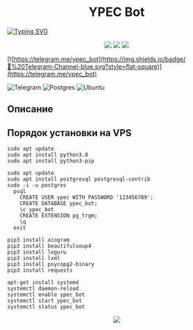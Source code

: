 
<h1 align="center">YPEC Bot</h1>

<a href="https://git.io/typing-svg"><img src="https://readme-typing-svg.herokuapp.com?font=Fira+Code&pause=1000&width=435&lines=Telegram+bot+%D0%BA%D0%BE%D0%BB%D0%BB%D0%B5%D0%B4%D0%B6%D0%B0+%D0%AF%D0%9F%D0%AD%D0%9A" alt="Typing SVG" /></a>

<p align="center">
  <img src="https://img.shields.io/github/stars/nik20z/hltv_bot">
  <img src="https://img.shields.io/github/issues/nik20z/hltv_bot">
  <img src="https://img.shields.io/github/license/nik20z/hltv_bot">
</p>

[![https://telegram.me/ypec_bot](https://img.shields.io/badge/💬%20Telegram-Channel-blue.svg?style=flat-square)](https://telegram.me/ypec_bot)

![Telegram](https://img.shields.io/badge/Telegram-2CA5E0?style=for-the-badge&logo=telegram&logoColor=white)
![Postgres](https://img.shields.io/badge/postgres-%23316192.svg?style=for-the-badge&logo=postgresql&logoColor=white)
![Ubuntu](https://img.shields.io/badge/Ubuntu-E95420?style=for-the-badge&logo=ubuntu&logoColor=white)

## Описание



## Порядок установки на VPS

```
sudo apt update
sudo apt install python3.8
sudo apt install python3-pip

sudo apt update
sudo apt install postgresql postgresql-contrib
sudo -i -u postgres
  psql
    CREATE USER ypec WITH PASSWORD '123456789';
    CREATE DATABASE ypec_bot;
    \c ypec_bot
    CREATE EXTENSION pg_trgm;
    \q
  exit

pip3 install aiogram
pip3 install beautifulsoup4
pip3 install loguru
pip3 install lxml
pip3 install psycopg2-binary
pip3 install requests

apt-get install systemd
systemctl daemon-reload
systemctl enable ypec_bot
systemctl start ypec_bot
systemctl status ypec_bot
```

<p align="center">
  <img src="https://user-images.githubusercontent.com/62090150/193757014-4e816ff4-e524-4d3d-a0f9-5d64701e9ec0.png">
</p>

